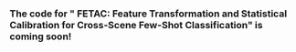 ### The code for " FETAC: Feature Transformation and Statistical Calibration for Cross-Scene Few-Shot Classification" is coming soon!
